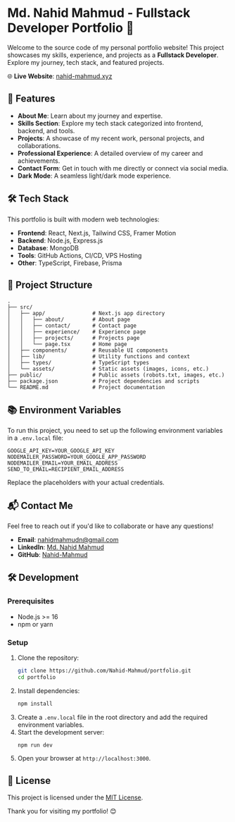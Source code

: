 
# Md. Nahid Mahmud - Fullstack Developer Portfolio 🌟

Welcome to the source code of my personal portfolio website! This project showcases my skills, experience, and projects as a **Fullstack Developer**. Explore my journey, tech stack, and featured projects.

🌐 **Live Website**: [nahid-mahmud.xyz](https://nahid-mahmud.xyz)

## 🚀 Features
- **About Me**: Learn about my journey and expertise.
- **Skills Section**: Explore my tech stack categorized into frontend, backend, and tools.
- **Projects**: A showcase of my recent work, personal projects, and collaborations.
- **Professional Experience**: A detailed overview of my career and achievements.
- **Contact Form**: Get in touch with me directly or connect via social media.
- **Dark Mode**: A seamless light/dark mode experience.

## 🛠️ Tech Stack
This portfolio is built with modern web technologies:
- **Frontend**: React, Next.js, Tailwind CSS, Framer Motion
- **Backend**: Node.js, Express.js
- **Database**: MongoDB
- **Tools**: GitHub Actions, CI/CD, VPS Hosting
- **Other**: TypeScript, Firebase, Prisma

## 📂 Project Structure
```plaintext
.
├── src/
│   ├── app/               # Next.js app directory
│   │   ├── about/         # About page
│   │   ├── contact/       # Contact page
│   │   ├── experience/    # Experience page
│   │   ├── projects/      # Projects page
│   │   └── page.tsx       # Home page
│   ├── components/        # Reusable UI components
│   ├── lib/               # Utility functions and context
│   ├── types/             # TypeScript types
│   └── assets/            # Static assets (images, icons, etc.)
├── public/                # Public assets (robots.txt, images, etc.)
├── package.json           # Project dependencies and scripts
└── README.md              # Project documentation
```

## 📚 Environment Variables
To run this project, you need to set up the following environment variables in a `.env.local` file:
```plaintext
GOOGLE_API_KEY=YOUR_GOOGLE_API_KEY
NODEMAILER_PASSWORD=YOUR_GOOGLE_APP_PASSWORD
NODEMAILER_EMAIL=YOUR_EMAIL_ADDRESS
SEND_TO_EMAIL=RECIPIENT_EMAIL_ADDRESS
```
Replace the placeholders with your actual credentials.

## 📬 Contact Me
Feel free to reach out if you'd like to collaborate or have any questions!
- **Email**: [nahidmahmudn@gmail.com](mailto:nahidmahmudn@gmail.com)
- **LinkedIn**: [Md. Nahid Mahmud](https://www.linkedin.com/in/md-nahid-mahmud/)
- **GitHub**: [Nahid-Mahmud](https://github.com/Nahid-Mahmud)

## 🛠️ Development
### Prerequisites
- Node.js >= 16
- npm or yarn

### Setup
1. Clone the repository:
   ```bash
   git clone https://github.com/Nahid-Mahmud/portfolio.git
   cd portfolio
   ```
2. Install dependencies:
   ```bash
   npm install
   ```
3. Create a `.env.local` file in the root directory and add the required environment variables.
4. Start the development server:
   ```bash
   npm run dev
   ```
5. Open your browser at `http://localhost:3000`.

## 📜 License
This project is licensed under the [MIT License](LICENSE).

Thank you for visiting my portfolio! 😊
